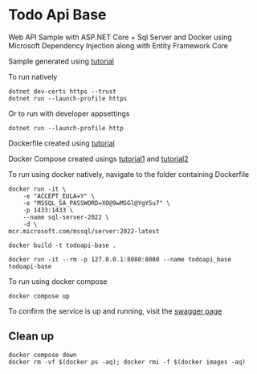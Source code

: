 # Todo Api Base
Web API Sample with ASP.NET Core + Sql Server and Docker using Microsoft Dependency Injection along with Entity Framework Core

Sample generated using [tutorial](https://learn.microsoft.com/en-us/aspnet/core/tutorials/first-web-api?view=aspnetcore-8.0&tabs=visual-studio-code)

To run natively
```
dotnet dev-certs https --trust
dotnet run --launch-profile https
```

Or to run with developer appsettings
```
dotnet run --launch-profile http
```

Dockerfile created using [tutorial](https://learn.microsoft.com/en-us/dotnet/core/docker/build-container?tabs=linux&pivots=dotnet-9-0)

Docker Compose created usings [tutorial1](https://www.twilio.com/en-us/blog/developers/community/containerize-your-aspdotnet-core-application-and-sql-server-with-docker) and [tutorial2](https://www.twilio.com/en-us/blog/developers/community/containerize-your-sql-server-with-docker-and-aspnet-core-with-ef-core)

To run using docker natively, navigate to the folder containing Dockerfile
```
docker run -it \
    -e "ACCEPT_EULA=Y" \
    -e "MSSQL_SA_PASSWORD=XO@9wMSGl@YgY5u7" \
    -p 1433:1433 \
    --name sql-server-2022 \
    -d \
mcr.microsoft.com/mssql/server:2022-latest

docker build -t todoapi-base .

docker run -it --rm -p 127.0.0.1:8080:8080 --name todoapi_base todoapi-base
```

To run using docker compose
```
docker compose up
```

To confirm the service is up and running, visit the [swagger page](http://localhost:8080/swagger/index.html)

## Clean up
```
docker compose down
docker rm -vf $(docker ps -aq); docker rmi -f $(docker images -aq)
```